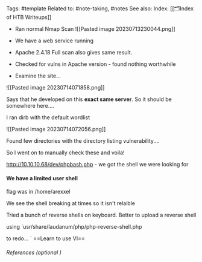 Tags: #template 
Related to: #note-taking, #notes
See also: 
Index: [[🗂️Index of HTB Writeups]] 

- Ran normal Nmap Scan
![[Pasted image 20230713230044.png]]

- We have a web service running
- Apache 2.4.18
Full scan also gives same result. 

- Checked for vulns in Apache version - found nothing worthwhile

- Examine the site...

![[Pasted image 20230714071858.png]]

Says that he developed on this **exact same server**. So it should be somewhere here....

I ran dirb with the default wordlist

![[Pasted image 20230714072056.png]]

Found few directories with the directory listing vulnerability....

So I went on to manually check these and voila!

http://10.10.10.68/dev/phpbash.php - we got the shell we were looking for

#### We have a limited user shell

flag was in /home/arexxel

We see the shell breaking at times so it isn't relaible

Tried a bunch of reverse shells on keyboard. Better to upload a reverse shell

using `usr/share/laudanum/php/php-reverse-shell.php

to redo...
`
==Learn to use VI==




###### References  (optional )